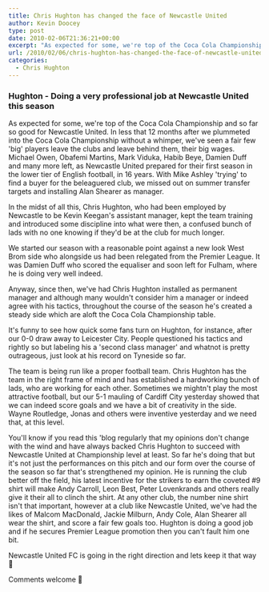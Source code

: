 ```yaml
---
title: Chris Hughton has changed the face of Newcastle United
author: Kevin Doocey
type: post
date: 2010-02-06T21:36:21+00:00
excerpt: "As expected for some, we're top of the Coca Cola Championship.."
url: /2010/02/06/chris-hughton-has-changed-the-face-of-newcastle-united/
categories:
  - Chris Hughton
---
```


### Hughton - Doing a very professional job at Newcastle United this season

As expected for some, we're top of the Coca Cola Championship and so far so good for Newcastle United. In less that 12 months after we plummeted into the Coca Cola Championship without a whimper, we've seen a fair few 'big' players leave the clubs and leave behind them, their big wages. Michael Owen, Obafemi Martins, Mark Viduka, Habib Beye, Damien Duff and many more  left, as Newcastle United prepared for their first season in the lower tier of English football, in 16 years. With Mike Ashley 'trying' to find a buyer for the beleaguered club, we missed out on summer transfer targets and installing Alan Shearer as manager.

In the midst of all this, Chris Hughton, who had been employed by Newcastle to be Kevin Keegan's assistant manager, kept the team training and introduced some discipline into what were then, a confused bunch of lads with no one knowing if they'd be at the club for much longer.

We started our season with a reasonable point against a new look West Brom side who alongside us had been relegated from the Premier League. It was Damien Duff who scored the equaliser and soon left for Fulham, where he is doing very well indeed.

Anyway, since then, we've had Chris Hughton installed as permanent manager and although many wouldn't consider him a manager or indeed agree with his tactics, throughout the course of the season he's created a steady side which are aloft the Coca Cola Championship table.

It's funny to see how quick some fans turn on Hughton, for instance, after our 0-0 draw away to Leicester City. People questioned his tactics and rightly so but labeling his a 'second class manager' and whatnot is pretty outrageous, just look at his record on Tyneside so far.

The team is being run like a proper football team. Chris Hughton has the team in the right frame of mind and has established a hardworking bunch of lads, who are working for each other. Sometimes we mightn't play the most attractive football, but our 5-1 mauling of Cardiff City yesterday showed that we can indeed score goals and we have a bit of creativity in the side. Wayne Routledge, Jonas and others were inventive yesterday and we need that, at this level.

You'll know if you read this 'blog regularly that my opinions don't change with the wind and have always backed Chris Hughton to succeed with Newcastle United at Championship level at least. So far he's doing that but it's not just the performances on this pitch and our form over the course of the season so far that's strengthened my opinion. He is running the club better off the field, his latest incentive for the strikers to earn the coveted #9 shirt will make Andy Carroll, Leon Best, Peter Lovenkrands and others really give it their all to clinch the shirt. At any other club, the number nine shirt isn't that important, however at a club like Newcastle United, we've had the likes of Malcom MacDonald, Jackie Milburn, Andy Cole, Alan Shearer all wear the shirt, and score a fair few goals too. Hughton is doing a good job and if he secures Premier League promotion then you can't fault him one bit.

Newcastle United FC is going in the right direction and lets keep it that way 🙂

Comments welcome 🙂
